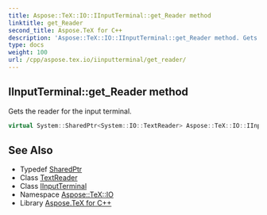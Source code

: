 ```yaml
---
title: Aspose::TeX::IO::IInputTerminal::get_Reader method
linktitle: get_Reader
second_title: Aspose.TeX for C++
description: 'Aspose::TeX::IO::IInputTerminal::get_Reader method. Gets the reader for the input terminal in C++.'
type: docs
weight: 100
url: /cpp/aspose.tex.io/iinputterminal/get_reader/
---
```

## IInputTerminal::get_Reader method


Gets the reader for the input terminal.

```cpp
virtual System::SharedPtr<System::IO::TextReader> Aspose::TeX::IO::IInputTerminal::get_Reader()=0
```

## See Also

* Typedef [SharedPtr](../../../system/sharedptr/)
* Class [TextReader](../../../system.io/textreader/)
* Class [IInputTerminal](../)
* Namespace [Aspose::TeX::IO](../../)
* Library [Aspose.TeX for C++](../../../)

